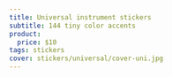 ```yaml
---
title: Universal instrument stickers
subtitle: 144 tiny color accents
product:
  price: $10
tags: stickers
cover: stickers/universal/cover-uni.jpg
---
```



